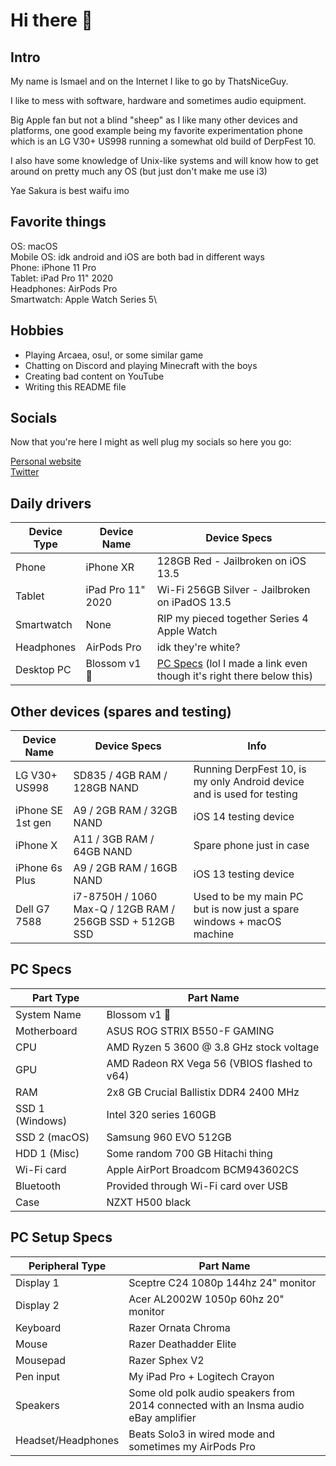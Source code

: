 # Hi there 👋
## Intro
My name is Ismael and on the Internet I like to go by ThatsNiceGuy.

I like to mess with software, hardware and sometimes audio equipment.

Big Apple fan but not a blind "sheep" as I like many other devices and platforms, one good example being my favorite experimentation phone which is an LG V30+ US998 running a somewhat old build of DerpFest 10.

I also have some knowledge of Unix-like systems and will know how to get around on pretty much any OS (but just don't make me use i3)

Yae Sakura is best waifu imo

## Favorite things
OS: macOS\
Mobile OS: idk android and iOS are both bad in different ways\
Phone: iPhone 11 Pro\
Tablet: iPad Pro 11" 2020\
Headphones: AirPods Pro\
Smartwatch: Apple Watch Series 5\

## Hobbies
- Playing Arcaea, osu!, or some similar game
- Chatting on Discord and playing Minecraft with the boys
- Creating bad content on YouTube
- Writing this README file

## Socials
Now that you're here I might as well plug my socials so here you go:

[Personal website](https://thatsniceguy.github.io)\
[Twitter](https://twitter.com/thatsniceguy)

## Daily drivers
| Device Type | Device Name | Device Specs |
| ----------- | ----------- | ------------ |
| Phone       | iPhone XR   | 128GB Red - Jailbroken on iOS 13.5 |
| Tablet      | iPad Pro 11" 2020 | Wi-Fi 256GB Silver - Jailbroken on iPadOS 13.5 |
| Smartwatch  | None | RIP my pieced together Series 4 Apple Watch |
| Headphones  | AirPods Pro | idk they're white? |
| Desktop PC  | Blossom v1 🌸 | [PC Specs](https://github.com/ThatsNiceGuy/ThatsNiceGuy/blob/master/README.md#pc-specs) (lol I made a link even though it's right there below this) |

## Other devices (spares and testing)
| Device Name       | Device Specs | Info |
| ----------------- | ------------ | ---- |
| LG V30+ US998     | SD835 / 4GB RAM / 128GB NAND | Running DerpFest 10, is my only Android device and is used for testing |
| iPhone SE 1st gen | A9 / 2GB RAM / 32GB NAND | iOS 14 testing device |
| iPhone X          | A11 / 3GB RAM / 64GB NAND | Spare phone just in case |
| iPhone 6s Plus    | A9 / 2GB RAM / 16GB NAND | iOS 13 testing device |
| Dell G7 7588      | i7-8750H / 1060 Max-Q / 12GB RAM / 256GB SSD + 512GB SSD | Used to be my main PC but is now just a spare windows + macOS machine |

## PC Specs
| Part Type       | Part Name |
| --------------- | --------- |
| System Name     | Blossom v1 🌸 |
| Motherboard     | ASUS ROG STRIX B550-F GAMING |
| CPU             | AMD Ryzen 5 3600 @ 3.8 GHz stock voltage |
| GPU             | AMD Radeon RX Vega 56 (VBIOS flashed to v64)|
| RAM             | 2x8 GB Crucial Ballistix DDR4 2400 MHz |
| SSD 1 (Windows) | Intel 320 series 160GB |
| SSD 2 (macOS)   | Samsung 960 EVO 512GB |
| HDD 1 (Misc)    | Some random 700 GB Hitachi thing |
| Wi-Fi card      | Apple AirPort Broadcom BCM943602CS |
| Bluetooth       | Provided through Wi-Fi card over USB |
| Case            | NZXT H500 black

## PC Setup Specs
| Peripheral Type    | Part Name |
| ------------------ | --------- |
| Display 1          | Sceptre C24 1080p 144hz 24" monitor |
| Display 2          | Acer AL2002W 1050p 60hz 20" monitor |
| Keyboard           | Razer Ornata Chroma |
| Mouse              | Razer Deathadder Elite |
| Mousepad           | Razer Sphex V2
| Pen input          | My iPad Pro + Logitech Crayon |
| Speakers           | Some old polk audio speakers from 2014 connected with an Insma audio eBay amplifier |
| Headset/Headphones | Beats Solo3 in wired mode and sometimes my AirPods Pro |

